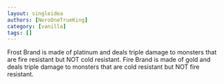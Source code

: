 ```yaml
---
layout: singleidea
authors: [NeroOneTrueKing]
category: [vanilla]
tags: []
---
```

Frost Brand is made of platinum and deals triple damage to monsters that are fire resistant but NOT cold resistant. Fire Brand is made of gold and deals triple damage to monsters that are cold resistant but NOT fire resistant.
